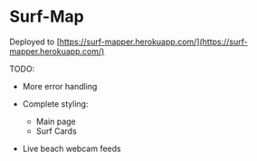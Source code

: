 # Surf-Map

Deployed to [https://surf-mapper.herokuapp.com/](https://surf-mapper.herokuapp.com/)

TODO:

- More error handling
- Complete styling:
    - Main page
    - Surf Cards

- Live beach webcam feeds
